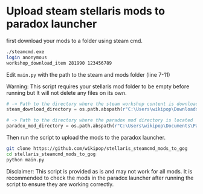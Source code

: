 # Upload steam stellaris mods to paradox launcher

first download your mods to a folder using steam cmd.

```bash
./steamcmd.exe
login anonymous
workshop_download_item 281990 123456789
```

Edit `main.py` with the path to the steam and mods folder (line 7-11)

Warning: This script requires your stellaris mod folder to be empty before running but It will not delete any files on its own.

```python
# -> Path to the directory where the steam workshop content is downloaded
steam_download_directory = os.path.abspath(r"C:\Users\wikipop\Downloads\steamapps\workshop\content\281990")

# -> Path to the directory where the paradox mod directory is located
paradox_mod_directory = os.path.abspath(r"C:\Users\wikipop\Documents\Paradox Interactive\Stellaris\mod")
```

Then run the script to upload the mods to the paradox launcher.

```bash
git clone https://github.com/wikipop/stellaris_steamcmd_mods_to_gog
cd stellaris_steamcmd_mods_to_gog
python main.py
```

Disclaimer: This script is provided as is and may not work for all mods. It is recommended to check the mods in the paradox launcher after running the script to ensure they are working correctly.